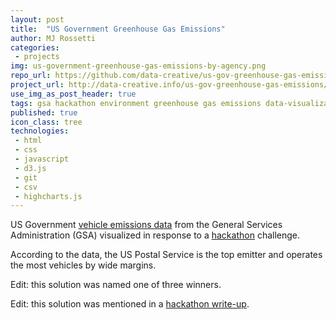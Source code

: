 ```yaml
---
layout: post
title:  "US Government Greenhouse Gas Emissions"
author: MJ Rossetti
categories:
 - projects
img: us-government-greenhouse-gas-emissions-by-agency.png
repo_url: https://github.com/data-creative/us-gov-greenhouse-gas-emissions
project_url: http://data-creative.info/us-gov-greenhouse-gas-emissions/
use_img_as_post_header: true
tags: gsa hackathon environment greenhouse gas emissions data-visualization
published: true
icon_class: tree
technologies:
 - html
 - css
 - javascript
 - d3.js
 - git
 - csv
 - highcharts.js
---
```


<!--
![A bar chart depicting the US Postal Service as having the highest greenhouse gas emissions out of all federal agencies.](/assets/images/us-government-greenhouse-gas-emissions-by-agency.png "US Government Greenhouse Gas Emissions by Agency")
-->

US Government
 [vehicle emissions data](https://github.com/data-creative/us-gov-greenhouse-gas-emissions/tree/master/data)
 from the General Services Administration (GSA)
 visualized in response to a [hackathon](http://open.gsa.gov/Digital-Innovation-Hackathon-Fall2015/) challenge.

According to the data, the US Postal Service is the top emitter and operates the most vehicles by wide margins.

Edit: this solution was named one of three winners.

Edit: this solution was mentioned in a [hackathon write-up](https://fcw.com/articles/2015/10/19/hackathon-gsa-noble.aspx).
